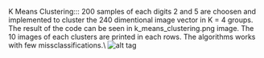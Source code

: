  K Means Clustering::: 200 samples of each digits 2 and 5 are choosen and implemented to cluster the 240 dimentional image vector in K = 4 groups. The result of the code can be seen in k_means_clustering.png image. The 10 images of each clusters are printed in each rows. The algorithms works with few missclassifications.\\
![alt tag](https://github.com/aerolalit/Machine-Learning/blob/master/K_means_clustering/K_means_clustering.png)


